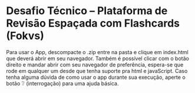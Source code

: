 # Desafio Técnico – Plataforma de Revisão Espaçada com Flashcards (Fokvs)
Para usar o App, descompacte o .zip entre na pasta e clique em index.html que deverá abrir em seu navegador. Também é possível clicar com o botão direito e mandar abrir com seu navegador de preferência, espera-se que rode em qualquer um desde que tenha suporte pra html e javaScript. Caso tenha alguma dúvida de como usar o app durante sua execução, aperte o botão ❔ (interrogação) para uma ajuda básica.
